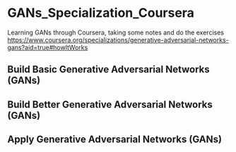 # GANs_Specialization_Coursera
Learning GANs through Coursera, taking some notes and do the exercises
https://www.coursera.org/specializations/generative-adversarial-networks-gans?aid=true#howItWorks

## Build Basic Generative Adversarial Networks (GANs)


## Build Better Generative Adversarial Networks (GANs)


## Apply Generative Adversarial Networks (GANs)

